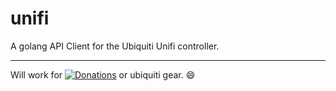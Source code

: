 unifi
=====

A golang API Client for the Ubiquiti Unifi controller. 


---
Will work for [![Donations](https://www.paypalobjects.com/en_US/i/btn/btn_donate_LG.gif)](https://www.paypal.com/cgi-bin/webscr?cmd=_donations&business=UV978FNAYLYZE&item_name=Github+Donations&currency_code=USD&source=url) or ubiquiti gear. :smile:
